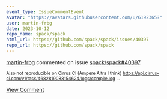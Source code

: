 ```yaml
---
event_type: IssueCommentEvent
avatar: "https://avatars.githubusercontent.com/u/6192365?"
user: martin-frbg
date: 2023-10-12
repo_name: spack/spack
html_url: https://github.com/spack/spack/issues/40397
repo_url: https://github.com/spack/spack
---
```


<a href='https://github.com/martin-frbg' target='_blank'>martin-frbg</a> commented on issue <a href='https://github.com/spack/spack/issues/40397' target='_blank'>spack/spack#40397</a>.

<small>Also not reproducible on Cirrus CI (Ampere Altra I think) https://api.cirrus-ci.com/v1/task/4682819088154624/logs/compile.log...</small>

<a href='https://github.com/spack/spack/issues/40397' target='_blank'>View Comment</a>